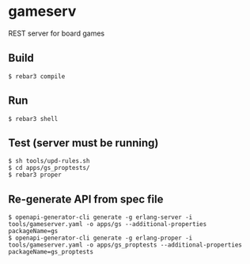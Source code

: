 gameserv
========

REST server for board games

Build
-----

    $ rebar3 compile

Run
---

    $ rebar3 shell

Test (server must be running)
-----------------------------

    $ sh tools/upd-rules.sh
    $ cd apps/gs_proptests/
    $ rebar3 proper

Re-generate API from spec file
------------------------------

    $ openapi-generator-cli generate -g erlang-server -i tools/gameserver.yaml -o apps/gs --additional-properties packageName=gs
    $ openapi-generator-cli generate -g erlang-proper -i tools/gameserver.yaml -o apps/gs_proptests --additional-properties packageName=gs_proptests

